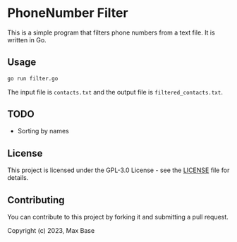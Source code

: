 # PhoneNumber Filter

This is a simple program that filters phone numbers from a text file. It is written in Go.

## Usage

```bash
go run filter.go
```

The input file is `contacts.txt` and the output file is `filtered_contacts.txt`.

## TODO

- Sorting by names

## License

This project is licensed under the GPL-3.0 License - see the [LICENSE](LICENSE) file for details.

## Contributing

You can contribute to this project by forking it and submitting a pull request.

Copyright (c) 2023, Max Base
